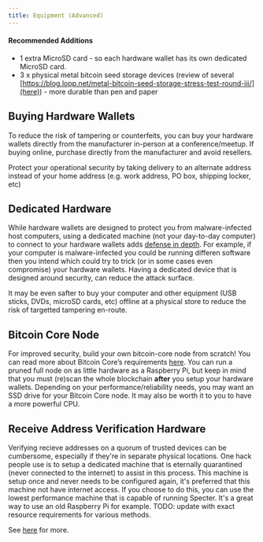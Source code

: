 ```yaml
---
title: Equipment (Advanced)
---
```


#### Recommended Additions
* 1 extra MicroSD card - so each hardware wallet has its own dedicated MicroSD card.
* 3 x physical metal bitcoin seed storage devices (review of several [https://blog.lopp.net/metal-bitcoin-seed-storage-stress-test-round-iii/](here)) - more durable than pen and paper

## Buying Hardware Wallets
To reduce the risk of tampering or counterfeits, you can buy your hardware wallets directly from the manufacturer in-person at a conference/meetup.
If buying online, purchase directly from the manufacturer and avoid resellers.

Protect your operational security by taking delivery to an alternate address instead of your home address (e.g. work address, PO box, shipping locker, etc)

## Dedicated Hardware
While hardware wallets are designed to protect you from malware-infected host computers, using a dedicated machine (not your day-to-day computer) to connect to your hardware wallets adds [defense in depth](https://en.wikipedia.org/wiki/Defense_in_depth_(computing)).
For example, if your computer is malware-infected you could be running differen software then you intend which could try to trick (or in some cases even compromise) your hardware wallets.
Having a dedicated device that is designed around security, can reduce the attack surface.

It may be even safter to buy your computer and other equipment (USB sticks, DVDs, microSD cards, etc) offline at a physical store to reduce the risk of targetted tampering en-route.

## Bitcoin Core Node
For improved security, build your own bitcoin-core node from scratch!
You can read more about Bitcoin Core’s requirements [here](https://bitcoin.org/en/bitcoin-core/features/requirements).
You can run a pruned full node on as little hardware as a Raspberry Pi, but keep in mind that you must (re)scan the whole blockchain **after** you setup your hardware wallets.
Depending on your performance/reliability needs, you may want an SSD drive for your Bitcoin Core node.
It may also be worth it to you to have a more powerful CPU.

## Receive Address Verification Hardware
Verifying recieve addresses on a quorum of trusted devices can be cumbersome, especially if they're in separate physical locations.
One hack people use is to setup a dedicated machine that is eternally quarantined (never connected to the internet) to assist in this process.
This machine is setup once and never needs to be configured again, it's preferred that this machine not have internet access.
If you choose to do this, you can use the lowest performance machine that is capable of running Specter.
It's a great way to use an old Raspberry Pi for example.
TODO: update with exact resource requirements for various methods.

See [here](/verify-receive-advaned) for more.
